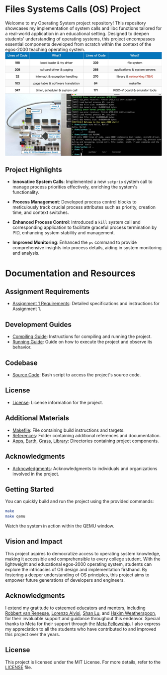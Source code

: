 # Files Systems Calls (OS) Project

Welcome to my  Operating System  project repository! This repository showcases my implementation of system calls and libc functions tailored for a real-world application in an educational setting. Designed to deepen students' understanding of operating systems, this project encompasses essential components developed from scratch within the context of the egos-2000 teaching operating system.
![Screenshot of egos-2000](references/screenshots/egos-2000.jpg)

## Project Highlights

- **Innovative System Calls**: Implemented a new `setprio` system call to manage process priorities effectively, enriching the system's functionality.
  
- **Process Management**: Developed process control blocks to meticulously track crucial process attributes such as priority, creation time, and context switches.
  
- **Enhanced Process Control**: Introduced a `kill` system call and corresponding application to facilitate graceful process termination by PID, enhancing system stability and management.
  
- **Improved Monitoring**: Enhanced the `ps` command to provide comprehensive insights into process details, aiding in system monitoring and analysis.

# Documentation and Resources

## Assignment Requirements
- [Assignment 1 Requirements](ASSIGNMENT1.md): Detailed specifications and instructions for Assignment 1.

## Development Guides
- [Compiling Guide](COMPILING.md): Instructions for compiling and running the project.
- [Running Guide](RUNNING.md): Guide on how to execute the project and observe its behavior.

## Codebase
- [Source Code](source_me.sh): Bash script to access the project's source code.

## License
- [License](LICENSE): License information for the project.

## Additional Materials
- [Makefile](Makefile): File containing build instructions and targets.
- [References](references/): Folder containing additional references and documentation.
- [Apps](apps/), [Earth](earth/), [Grass](grass/), [Library](library/): Directories containing project components.


## Acknowledgments
- [Acknowledgments](ACKNOWLEDGMENTS.md): Acknowledgments to individuals and organizations involved in the project.


## Getting Started

You can quickly build and run the project using the provided commands:

```bash
make
make qemu
```

Watch the system in action within the QEMU window.


## Vision and Impact

This project aspires to democratize access to operating system knowledge, making it accessible and comprehensible to every college student. With the lightweight and educational egos-2000 operating system, students can explore the intricacies of OS design and implementation firsthand. By fostering a deeper understanding of OS principles, this project aims to empower future generations of developers and engineers.

## Acknowledgments

I extend my gratitude to esteemed educators and mentors, including [Robbert van Renesse](https://www.cs.cornell.edu/home/rvr/), [Lorenzo Alvisi](https://www.cs.cornell.edu/lorenzo/), [Shan Lu](https://people.cs.uchicago.edu/~shanlu/), and [Hakim Weatherspoon](https://www.cs.cornell.edu/~hweather/), for their invaluable support and guidance throughout this endeavor. Special thanks to Meta for their support through the [Meta Fellowship](https://research.facebook.com/fellows/zhang-yunhao/). I also express my appreciation to all the students who have contributed to and improved this project over the years.

## License

This project is licensed under the MIT License. For more details, refer to the [LICENSE](LICENSE) file.




